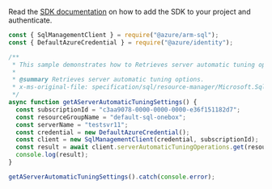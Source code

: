 Read the [SDK documentation](https://github.com/Azure/azure-sdk-for-js/blob/%40azure%2Farm-sql_9.0.1/sdk/sql/arm-sql/README.md) on how to add the SDK to your project and authenticate.

```javascript
const { SqlManagementClient } = require("@azure/arm-sql");
const { DefaultAzureCredential } = require("@azure/identity");

/**
 * This sample demonstrates how to Retrieves server automatic tuning options.
 *
 * @summary Retrieves server automatic tuning options.
 * x-ms-original-file: specification/sql/resource-manager/Microsoft.Sql/preview/2020-11-01-preview/examples/ServerAutomaticTuningGet.json
 */
async function getAServerAutomaticTuningSettings() {
  const subscriptionId = "c3aa9078-0000-0000-0000-e36f151182d7";
  const resourceGroupName = "default-sql-onebox";
  const serverName = "testsvr11";
  const credential = new DefaultAzureCredential();
  const client = new SqlManagementClient(credential, subscriptionId);
  const result = await client.serverAutomaticTuningOperations.get(resourceGroupName, serverName);
  console.log(result);
}

getAServerAutomaticTuningSettings().catch(console.error);
```
